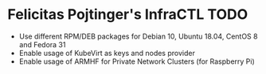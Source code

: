 # Felicitas Pojtinger's InfraCTL TODO

- Use different RPM/DEB packages for Debian 10, Ubuntu 18.04, CentOS 8 and Fedora 31
- Enable usage of KubeVirt as keys and nodes provider
- Enable usage of ARMHF for Private Network Clusters (for Raspberry Pi)
